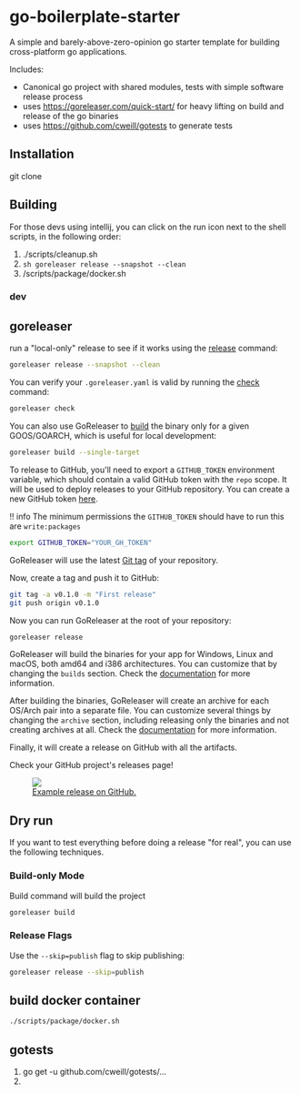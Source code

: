 # go-boilerplate-starter

A simple and barely-above-zero-opinion go starter template for building cross-platform go applications.

Includes:
 - Canonical go project with shared modules, tests with simple software release process
 - uses https://goreleaser.com/quick-start/ for heavy lifting on build and release of the go binaries
 - uses https://github.com/cweill/gotests to generate tests

## Installation
git clone

## Building

For those devs using intellij, you can click on the run icon next to the shell scripts, in the following order:

1. ./scripts/cleanup.sh
2. ```sh goreleaser release --snapshot --clean```
3. /scripts/package/docker.sh

### **dev**

## goreleaser
run a "local-only" release to see if it works using the [release](/cmd/goreleaser_release/) command:

```sh
goreleaser release --snapshot --clean
```
You can verify your `.goreleaser.yaml` is valid by running the [check](/cmd/goreleaser_check/) command:

```sh
goreleaser check
```

You can also use GoReleaser to [build](/cmd/goreleaser_build/) the binary only for a given GOOS/GOARCH, which is useful for local development:

```sh
goreleaser build --single-target
```

To release to GitHub, you'll need to export a `GITHUB_TOKEN` environment variable, which should contain a valid GitHub token with the `repo` scope.
It will be used to deploy releases to your GitHub repository.
You can create a new GitHub token [here](https://github.com/settings/tokens/new?scopes=repo,write:packages).

!! info
The minimum permissions the `GITHUB_TOKEN` should have to run this are `write:packages`

```sh
export GITHUB_TOKEN="YOUR_GH_TOKEN"
```

GoReleaser will use the latest [Git tag](https://git-scm.com/book/en/v2/Git-Basics-Tagging) of your repository.

Now, create a tag and push it to GitHub:

```sh
git tag -a v0.1.0 -m "First release"
git push origin v0.1.0
```

Now you can run GoReleaser at the root of your repository:

```sh
goreleaser release
```

GoReleaser will build the binaries for your app for Windows, Linux and macOS, both amd64 and i386 architectures.
You can customize that by changing the `builds` section. Check the [documentation](/customization/build/) for more information.

After building the binaries, GoReleaser will create an archive for each OS/Arch pair into a separate file.
You can customize several things by changing the `archive` section, including releasing only the binaries and not creating archives at all.
Check the [documentation](/customization/archive/) for more information.

Finally, it will create a release on GitHub with all the artifacts.

Check your GitHub project's releases page!

<a href="https://github.com/goreleaser/example/releases">
  <figure>
    <img src="https://img.carlosbecker.dev/goreleaser-github.png"/>
    <figcaption>Example release on GitHub.</figcaption>
  </figure>
</a>

## Dry run

If you want to test everything before doing a release "for real", you can
use the following techniques.

### Build-only Mode

Build command will build the project

```sh
goreleaser build
```

### Release Flags

Use the `--skip=publish` flag to skip publishing:

```sh
goreleaser release --skip=publish
```

## build docker container

```sh
./scripts/package/docker.sh
```

## gotests 
1. go get -u github.com/cweill/gotests/...
2. 